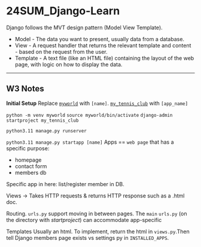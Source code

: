 # 24SUM_Django-Learn
Django follows the MVT design pattern (Model View Template).

- Model - The data you want to present, usually data from a database.
- View - A request handler that returns the relevant template and content - based on the request from the user.
- Template - A text file (like an HTML file) containing the layout of the web page, with logic on how to display the data.

-----

## W3 Notes

**Initial Setup**
Replace [``myworld``](command:_github.copilot.openRelativePath?%5B%7B%22scheme%22%3A%22file%22%2C%22authority%22%3A%22%22%2C%22path%22%3A%22%2FUsers%2Fcvk%2FDownloads%2F%5BCODE%5D%20Local%20Projects%2F24SUM_Django-Learn%2Fmyworld%22%2C%22query%22%3A%22%22%2C%22fragment%22%3A%22%22%7D%5D "/Users/cvk/Downloads/[CODE] Local Projects/24SUM_Django-Learn/myworld") with `[name]`. [``my_tennis_club``](command:_github.copilot.openRelativePath?%5B%7B%22scheme%22%3A%22file%22%2C%22authority%22%3A%22%22%2C%22path%22%3A%22%2FUsers%2Fcvk%2FDownloads%2F%5BCODE%5D%20Local%20Projects%2F24SUM_Django-Learn%2Fmy_tennis_club%22%2C%22query%22%3A%22%22%2C%22fragment%22%3A%22%22%7D%5D "/Users/cvk/Downloads/[CODE] Local Projects/24SUM_Django-Learn/my_tennis_club") with `[app_name]`

`python -m venv myworld`
`source myworld/bin/activate`
`django-admin startproject my_tennis_club`


`python3.11 manage.py runserver`

`python3.11 manage.py startapp [name]`
Apps == `web page` that has a specific purpose:
- homepage
- contact form
- members db

Specific app in here: list/register member in DB.

Views -> Takes HTTP requests & returns HTTP response such as a .html doc.

Routing.
`urls.py` support moving in between pages. The `main` `urls.py` (on the directory with *startproject*) can accommodate app-specific

Templates
Usually an html. To implement, return the html in `views.py`.Then tell Django members page exists vs settings py in `INSTALLED_APPS`.